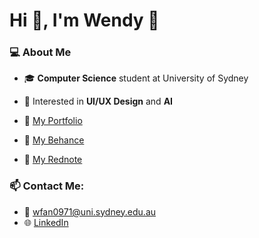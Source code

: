 # Hi 👋, I'm Wendy 🌊

### 💻 About Me
- 🎓 **Computer Science** student at University of Sydney
- 🎨 Interested in **UI/UX Design** and **AI**

- 🌟 [My Portfolio](https://wendyfff.framer.website/)
- 🔷 [My Behance](https://www.behance.net/wenyufan)
- 📕 [My Rednote]((https://www.xiaohongshu.com/user/profile/6432ad8c000000000d01b1e5))

### 📫 Contact Me:
- 📧 [wfan0971@uni.sydney.edu.au](mailto:wfan0971@uni.sydney.edu.au)
- 🌐 [LinkedIn](https://linkedin.com/in/wenyu-fan)

